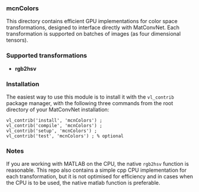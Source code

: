 ### mcnColors

This directory contains efficient GPU implementations for color space transformations, designed to interface directly with MatConvNet. Each transformation is supported on batches of images (as four dimensional tensors).  

### Supported transformations

* **rgb2hsv**

### Installation

The easiest way to use this module is to install it with the `vl_contrib` package manager, with the following three commands from the root directory of your MatConvNet installation:

```
vl_contrib('install', 'mcnColors') ;
vl_contrib('compile', 'mcnColors') ;
vl_contrib('setup', 'mcnColors') ;
vl_contrib('test', 'mcnColors') ; % optional
```

### Notes

If you are working with MATLAB on the CPU, the native `rgb2hsv` function is reasonable.  This repo also contains a simple cpp CPU implementation for each transformation, but it is not optimised for efficiency and in cases when the CPU is to be used, the native matlab function is preferable. 
